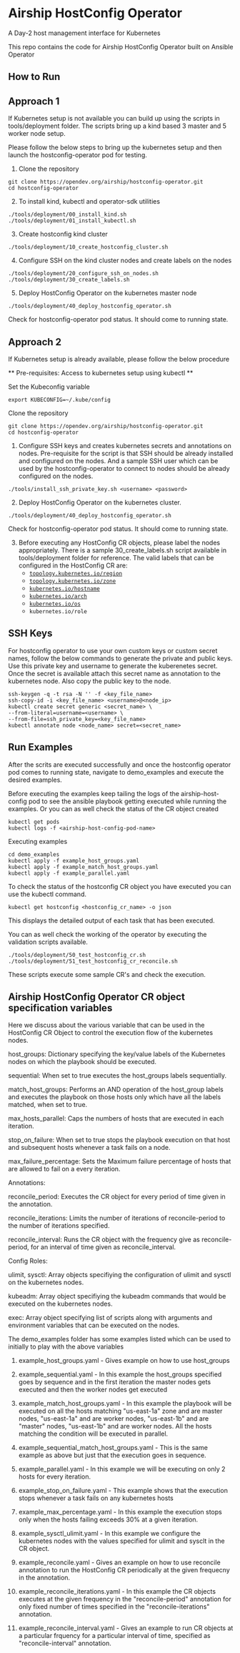 # Airship HostConfig Operator

A Day-2 host management interface for Kubernetes

This repo contains the code for Airship HostConfig Operator
built on Ansible Operator

## How to Run

## Approach 1
If Kubernetes setup is not available you can build up using
the scripts in tools/deployment folder. The scripts bring up a
kind based 3 master and 5 worker node setup.

Please follow the below steps to bring up the kubernetes setup
and then launch the hostconfig-operator pod for testing.

1. Clone the repository
```
git clone https://opendev.org/airship/hostconfig-operator.git
cd hostconfig-operator
```

2. To install kind, kubectl and operator-sdk utilities
```
./tools/deployment/00_install_kind.sh
./tools/deployment/01_install_kubectl.sh
```

3. Create hostconfig kind cluster
```
./tools/deployment/10_create_hostconfig_cluster.sh
```

4. Configure SSH on the kind cluster nodes and create labels
on the nodes
```
./tools/deployment/20_configure_ssh_on_nodes.sh
./tools/deployment/30_create_labels.sh
```

5. Deploy HostConfig Operator on the kubernetes master node
```
./tools/deployment/40_deploy_hostconfig_operator.sh
```
Check for hostconfig-operator pod status. It should come to
running state.

## Approach 2
If Kubernetes setup is already available, please follow the
below procedure

 ** Pre-requisites: Access to kubernetes setup using kubectl **

Set the Kubeconfig variable
```
export KUBECONFIG=~/.kube/config
```

Clone the repository

```
git clone https://opendev.org/airship/hostconfig-operator.git
cd hostconfig-operator
```

1. Configure SSH keys and creates kubernetes secrets and
annotations on nodes. Pre-requisite for the script is that SSH
should be already installed and configured on the nodes. And a
sample SSH user which can be used by the hostconfig-operator to
connect to nodes should be already configured on the nodes.
```
./tools/install_ssh_private_key.sh <username> <password>
```

2. Deploy HostConfig Operator on the kubernetes cluster.
```
./tools/deployment/40_deploy_hostconfig_operator.sh
```
Check for hostconfig-operator pod status. It should come to
running state.

3. Before executing any HostConfig CR objects, please label
the nodes appropriately. There is a sample 30_create_labels.sh
script available in tools/deployment folder for reference.
The valid labels that can be configured in the HostConfig CR are:
    * [`topology.kubernetes.io/region`](https://kubernetes.io/docs/reference/kubernetes-api/labels-annotations-taints/#topologykubernetesiozone)
    * [`topology.kubernetes.io/zone`](https://kubernetes.io/docs/reference/kubernetes-api/labels-annotations-taints/#topologykubernetesioregion)
    * [`kubernetes.io/hostname`](https://kubernetes.io/docs/reference/kubernetes-api/labels-annotations-taints/#kubernetes-io-hostname)
    * [`kubernetes.io/arch`](https://kubernetes.io/docs/reference/kubernetes-api/labels-annotations-taints/#kubernetes-io-arch)
    * [`kubernetes.io/os`](https://kubernetes.io/docs/reference/kubernetes-api/labels-annotations-taints/#kubernetes-io-os)
    * `kubernetes.io/role`


## SSH Keys

For hostconfig operator to use your own custom keys or custom
secret names, follow the below commands to generate the private
and public keys. Use this private key and username to generate
the kuberenetes secret. Once the secret is available attach
this secret name as annotation to the kubernetes node. Also
copy the public key to the node.

```
ssh-keygen -q -t rsa -N '' -f <key_file_name>
ssh-copy-id -i <key_file_name> <username>@<node_ip>
kubectl create secret generic <secret_name> \
--from-literal=username=<username> \
--from-file=ssh_private_key=<key_file_name>
kubectl annotate node <node_name> secret=<secret_name>
```

## Run Examples

After the scrits are executed successfully and once the
hostconfig operator pod comes to running state, navigate
to demo_examples and execute the desired examples.

Before executing the examples keep tailing the logs of the
airship-host-config pod to see the ansible playbook getting
executed while running the examples. Or you can as well
check the status of the CR object created

```
kubectl get pods
kubectl logs -f <airship-host-config-pod-name>
```

Executing examples

```
cd demo_examples
kubectl apply -f example_host_groups.yaml
kubectl apply -f example_match_host_groups.yaml
kubectl apply -f example_parallel.yaml
```
To check the status of the hostconfig CR object you have
executed you can use the kubectl command.

```
kubectl get hostconfig <hostconfig_cr_name> -o json
```

This displays the detailed output of each task that
has been executed.

You can as well check the working of the operator by
executing the validation scripts available.
```
./tools/deployment/50_test_hostconfig_cr.sh
./tools/deployment/51_test_hostconfig_cr_reconcile.sh
```
These scripts execute some sample CR's and check the execution.

## Airship HostConfig Operator CR object specification variables

Here we discuss about the various variable that can be used in
the HostConfig CR Object to control the execution flow of the
kubernetes nodes.

host_groups: Dictionary specifying the key/value labels of the
Kubernetes nodes on which the playbook should be executed.

sequential: When set to true executes the host_groups labels sequentially.

match_host_groups: Performs an AND operation of the host_group labels
and executes the playbook on those hosts only which have all the labels
matched, when set to true.

max_hosts_parallel: Caps the numbers of hosts that are executed
in each iteration.

stop_on_failure: When set to true stops the playbook execution
on that host and subsequent hosts whenever a task fails on a node.

max_failure_percentage: Sets the Maximum failure percentage of
hosts that are allowed to fail on a every iteration.

Annotations:

reconcile_period: Executes the CR object for every period of time
given in the annotation.

reconcile_iterations: Limits the number of iterations of
reconcile-period to the number of iterations specified.

reconcile_interval: Runs the CR object with the frequency give as
reconcile-period, for an interval of time given as reconcile_interval.

Config Roles:

ulimit, sysctl: Array objects specifiying the configuration of
ulimit and sysctl on the kubernetes nodes.

kubeadm: Array object specifiying the kubeadm commands that would
be executed on the kubernetes nodes.

exec: Array object specifying list of scripts along with arguments
and environment variables that can be executed on the nodes.

The demo_examples folder has some examples listed which can be
used to initially to play with the above variables

1. example_host_groups.yaml - Gives example on how to use host_groups

2. example_sequential.yaml - In this example the host_groups specified
goes by sequence and in the first iteration the master nodes gets
executed and then the worker nodes get executed

3. example_match_host_groups.yaml - In this example the playbook will
be executed on all the hosts matching "us-east-1a" zone and are
master nodes, "us-east-1a" and are worker nodes, "us-east-1b" and
are "master" nodes, "us-east-1b" and are worker nodes.
All the hosts matching the condition will be executed in parallel.

4. example_sequential_match_host_groups.yaml - This is the same example
as above but just that the execution goes in sequence.

5. example_parallel.yaml - In this example we will be executing on
only 2 hosts for every iteration.

6. example_stop_on_failure.yaml - This example shows that the execution
stops whenever a task fails on any kubernetes hosts

7. example_max_percentage.yaml - In this example the execution stops
only when the hosts failing exceeds 30% at a given iteration.

8. example_sysctl_ulimit.yaml - In this example we configure the kubernetes
nodes with the values specified for ulimit and sysclt in the CR object.

9. example_reconcile.yaml - Gives an example on how to use
reconcile annotation to run the HostConfig CR periodically
at the given frequecny in the annotation.

10. example_reconcile_iterations.yaml - In this example the CR objects
executes at the given frequency in the "reconcile-period" annotation for
only fixed number of times specified in the "reconcile-iterations" annotation.

11. example_reconcile_interval.yaml - Gives an example to run CR objects
at a particular frquency for a particular interval of time,
specified as "reconcile-interval" annotation.
